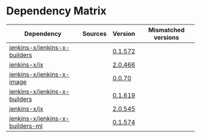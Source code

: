 # Dependency Matrix

Dependency | Sources | Version | Mismatched versions
---------- | ------- | ------- | -------------------
[jenkins-x/jenkins-x-builders](https://github.com/jenkins-x/jenkins-x-builders) |  | [0.1.572]() | 
[jenkins-x/jx](https://github.com/jenkins-x/jx) |  | [2.0.466]() | 
[jenkins-x/jenkins-x-image](https://github.com/jenkins-x/jenkins-x-image) |  | [0.0.70](https://github.com/jenkins-x/jenkins-x-image/releases/tag/0.0.70) | 
[jenkins-x/jenkins-x-builders](https://github.com/jenkins-x/jenkins-x-builders) |  | [0.1.619]() | 
[jenkins-x/jx](https://github.com/jenkins-x/jx) |  | [2.0.545](https://github.com/jenkins-x/jx/releases/tag/v2.0.545) | 
[jenkins-x/jenkins-x-builders-ml](https://github.com/jenkins-x/jenkins-x-builders-ml) |  | [0.1.574]() | 

